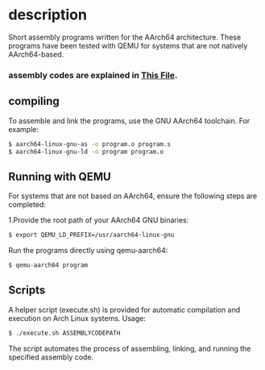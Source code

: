 # description
Short assembly programs written for the AArch64 architecture. These programs have been tested with QEMU for systems that are not natively AArch64-based. 
### assembly codes are explained in [This File](persionExplanation.md).

## compiling
To assemble and link the programs, use the GNU AArch64 toolchain. For example:
```bash
$ aarch64-linux-gnu-as -o program.o program.s
$ aarch64-linux-gnu-ld -o program program.o
```
## Running with QEMU

For systems that are not based on AArch64, ensure the following steps are completed:

1.Provide the root path of your AArch64 GNU binaries:
```bash
$ export QEMU_LD_PREFIX=/usr/aarch64-linux-gnu
```
Run the programs directly using qemu-aarch64:
```bash
$ qemu-aarch64 program
```

## Scripts

A helper script (execute.sh) is provided for automatic compilation and execution on Arch Linux systems.
Usage:
```bash
$ ./execute.sh ASSEMBLYCODEPATH
```
The script automates the process of assembling, linking, and running the specified assembly code.
